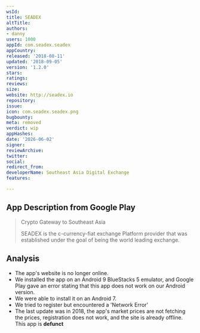 ```yaml
---
wsId: 
title: SEADEX
altTitle: 
authors:
- danny
users: 1000
appId: com.seadex.seadex
appCountry: 
released: '2018-08-11'
updated: '2018-09-05'
version: '1.2.0'
stars: 
ratings: 
reviews: 
size: 
website: http://seadex.io
repository: 
issue: 
icon: com.seadex.seadex.png
bugbounty: 
meta: removed
verdict: wip
appHashes: 
date: '2026-06-02'
signer: 
reviewArchive: 
twitter: 
social: 
redirect_from: 
developerName: Southeast Asia Digital Exchange
features: 

---
```


## App Description from Google Play 

> Crypto Gateway to Southeast Asia
>
> SEADEX is the c-currency-fiat exchange Platform provider that was established under the goal of being the world leading exchange.

## Analysis 

- The app's website is no longer online.
- We installed the app on an Android 9 BlueStacks 5 emulator, and Google Play gave an error stating that this app does not work on our Android version. 
- We were able to install it on an Android 7.
- We tried to register but encountered a 'Network Error'
- The last update was in 2018, the app's market prices are not fetching the prices, registration does not work, and the site is already offline. This app is **defunct** 